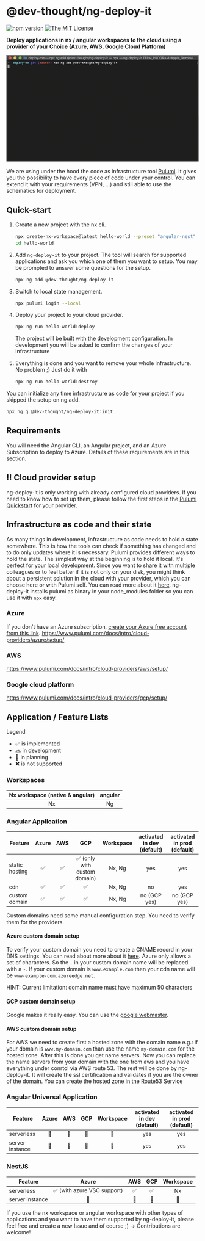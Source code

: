 # @dev-thought/ng-deploy-it

[![npm version](https://badge.fury.io/js/%40dev-thought%2Fng-deploy-it.svg)](https://www.npmjs.com/package/@dev-thought/ng-deploy-it)
[![The MIT License](https://img.shields.io/badge/license-MIT-orange.svg?color=blue&style=flat-square)](http://opensource.org/licenses/MIT)

**Deploy applications in nx / angular workspaces to the cloud using a provider of your Choice (Azure, AWS, Google Cloud Platform)**

![AWS example](/docs/ng-deploy-it-aws.gif?raw=true)

We are using under the hood the code as infrastructure tool [Pulumi](https://www.pulumi.com/). It gives you the possibility to have every piece of code under your control. You can extend it with your requirements (VPN, ...) and still able to use the schematics for deployment.

## Quick-start <a name="quickstart"></a>

1. Create a new project with the nx cli.

   ```sh
   npx create-nx-workspace@latest hello-world --preset "angular-nest" --appName "hello-world" --style="scss"
   cd hello-world
   ```

1. Add `ng-deploy-it` to your project. The tool will search for supported applications and ask you which one of them you want to setup. You may be prompted to answer some questions for the setup.

   ```sh
   npx ng add @dev-thought/ng-deploy-it
   ```

1. Switch to local state management.

   ```sh
   npx pulumi login --local
   ```

1. Deploy your project to your cloud provider.

   ```sh
   npx ng run hello-world:deploy
   ```

   The project will be built with the development configuration.
   In development you will be asked to confirm the changes of your infrastructure

1. Everything is done and you want to remove your whole infrastructure. No problem ;) Just do it with

   ```sh
   npx ng run hello-world:destroy
   ```

You can initialize any time infrastructure as code for your project if you skipped the setup on ng add.

```sh
npx ng g @dev-thought/ng-deploy-it:init
```

## Requirements

You will need the Angular CLI, an Angular project, and an Azure Subscription to deploy to Azure. Details of these requirements are in this section.

## :bangbang: Cloud provider setup

ng-deploy-it is only working with already configured cloud providers. If you need to know how to set up them, please follow the first steps in the [Pulumi Quickstart](https://www.pulumi.com/docs/get-started/) for your provider.

## Infrastructure as code and their state

As many things in development, infrastructure as code needs to hold a state somewhere. This is how the tools can check if something has changed and to do only updates where it is necessary. Pulumi provides different ways to hold the state.
The simplest way at the beginning is to hold it local. It's perfect for your local development. Since you want to share it with multiple colleagues or to feel better if it is not only on your disk, you might think about a persistent solution in the cloud with your provider, which you can choose here or with Pulumi self. You can read more about it [here](https://www.pulumi.com/docs/reference/cli/pulumi_login/).
ng-deploy-it installs pulumi as binary in your node_modules folder so you can use it with `npx` easy.

### Azure

If you don't have an Azure subscription, [create your Azure free account from this link](https://azure.microsoft.com/en-us/free/?WT.mc_id=ng_deploy_azure-github-cxa).
https://www.pulumi.com/docs/intro/cloud-providers/azure/setup/

### AWS

https://www.pulumi.com/docs/intro/cloud-providers/aws/setup/

### Google cloud platform

https://www.pulumi.com/docs/intro/cloud-providers/gcp/setup/

## Application / Feature Lists

Legend

- :white_check_mark: is implemented
- :soon: in development
- :calendar: in planning
- :x: is not supported

### Workspaces

| Nx workspace (native & angular) | angular |
| :-----------------------------: | :-----: |
|               Nx                |   Ng    |

### Angular Application

| Feature        |       Azure        |        AWS         |                     GCP                      | Workspace | activated in dev (default) | activated in prod (default) |
| -------------- | :----------------: | :----------------: | :------------------------------------------: | :-------: | :------------------------: | :-------------------------: |
| static hosting | :white_check_mark: | :white_check_mark: | :white_check_mark: (only with custom domain) |  Nx, Ng   |            yes             |             yes             |
| cdn            | :white_check_mark: | :white_check_mark: |              :white_check_mark:              |  Nx, Ng   |             no             |             yes             |
| custom domain  | :white_check_mark: | :white_check_mark: |              :white_check_mark:              |  Nx, Ng   |        no (GCP yes)        |        no (GCP yes)         |

Custom domains need some manual configuration step. You need to verify them for the providers.

#### Azure custom domain setup

To verify your custom domain you need to create a CNAME record in your DNS settings. You can read about more about it [here](https://docs.microsoft.com/en-us/azure/cdn/cdn-map-content-to-custom-domain#map-the-permanent-custom-domain).
Azure only allows a set of characters. So the `.` in your custom domain name will be replaced with a `-`. If your custom domain is `www.example.com` then your cdn name will be `www-example-com.azureedge.net`.

HINT: Current limitation: domain name must have maximum 50 characters

#### GCP custom domain setup

Google makes it really easy. You can use the [google webmaster](https://www.google.com/webmasters/verification/home).

#### AWS custom domain setup

For AWS we need to create first a hosted zone with the domain name e.g.: if your domain is `www.my-domain.com` than use the name `my-domain.com` for the hosted zone. After this is done you get name servers. Now you can replace the name servers from your domain with the one from aws and you have everything under conrtol via AWS route 53. The rest will be done by ng-deploy-it. It will create the ssl certification and validates if you are the owner of the domain.
You can create the hosted zone in the [Route53](https://console.aws.amazon.com/route53/home#hosted-zones:) Service

### Angular Universal Application

| Feature         |   Azure    |    AWS     |    GCP     | Workspace  | activated in dev (default) | activated in prod (default) |
| --------------- | :--------: | :--------: | :--------: | :--------: | :------------------------: | :-------------------------: |
| serverless      | :calendar: | :calendar: | :calendar: | :calendar: |            yes             |             yes             |
| server instance | :calendar: | :calendar: | :calendar: | :calendar: |            yes             |             yes             |

### NestJS

| Feature         |                    Azure                    |        AWS         |        GCP         | Workspace  |
| --------------- | :-----------------------------------------: | :----------------: | :----------------: | :--------: |
| serverless      | :white_check_mark: (with azure VSC support) | :white_check_mark: | :white_check_mark: |     Nx     |
| server instance |                 :calendar:                  |     :calendar:     |     :calendar:     | :calendar: |

If you use the nx workspace or angular workspace with other types of applications and you want to have them supported by ng-deploy-it, please feel free and create a new Issue and of course ;) -> Contributions are welcome!
